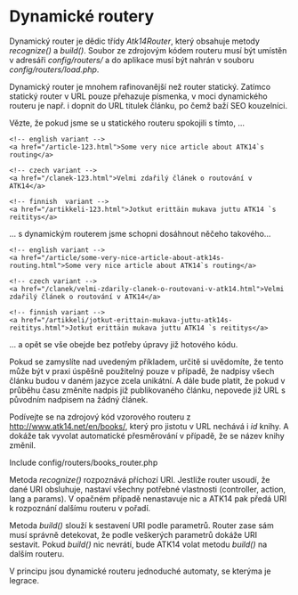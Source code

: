 Dynamické routery
=================

Dynamický router je dědic třídy _Atk14Router_, který obsahuje metody _recognize()_ a _build()_.
Soubor ze zdrojovým kódem routeru musí být umístěn v adresáři _config/routers/_ a do aplikace musí být nahrán v souboru _config/routers/load.php_.

Dynamický router je mnohem rafinovanější než router statický. Zatímco statický router v URL pouze přehazuje písmenka, v moci dynamického routeru je např. i
dopnit do URL titulek článku, po čemž baží SEO kouzelníci.

Vězte, že pokud jsme se u statického routeru spokojili s tímto, ...

	<!-- english variant -->
	<a href="/article-123.html">Some very nice article about ATK14`s routing</a>

	<!-- czech variant -->
	<a href="/clanek-123.html">Velmi zdařilý článek o routování v ATK14</a>

	<!-- finnish  variant -->
	<a href="/artikkeli-123.html">Jotkut erittäin mukava juttu ATK14 `s reititys</a>

... s dynamickým routerem jsme schopni dosáhnout něčeho takového...

	<!-- english variant -->
	<a href="/article/some-very-nice-article-about-atk14s-routing.html">Some very nice article about ATK14`s routing</a>

	<!-- czech variant -->
	<a href="/clanek/velmi-zdarily-clanek-o-routovani-v-atk14.html">Velmi zdařilý článek o routování v ATK14</a>

	<!-- finnish variant -->
	<a href="/artikkeli/jotkut-erittain-mukava-juttu-atk14s-reititys.html">Jotkut erittäin mukava juttu ATK14 `s reititys</a>

... a opět se vše obejde bez potřeby úpravy již hotového kódu.

Pokud se zamyslíte nad uvedeným příkladem, určitě si uvědomíte, že tento může být v praxi úspěšně použitelný pouze v případě,
že nadpisy všech článku budou v daném jazyce zcela unikátní. A dále bude platit, že pokud v průběhu času změníte nadpis již
publikovaného článku, nepovede již URL s původním nadpisem na žádný článek.

Podívejte se na zdrojový kód vzorového routeru z <http://www.atk14.net/en/books/>, který pro jistotu v URL nechává i _id_ knihy. A dokáže tak vyvolat automatické
přesměrování v případě, že se název knihy změnil.

Include config/routers/books_router.php

Metoda _recognize()_ rozpoznává příchozí URI. Jestliže router usoudí, že dané URI obsluhuje, nastaví všechny potřebné vlastnosti (controller, action, lang a params).
V opačném případě nenastavuje nic a ATK14 pak předá URI k rozpoznání dalšímu routeru v pořadí.

Metoda _build()_ slouží k sestavení URI podle parametrů. Router zase sám musí správně detekovat, že podle veškerých parametrů dokáže URI sestavit.
Pokud _build()_ nic nevrátí, bude ATK14 volat metodu _build()_ na dalším routeru.

V principu jsou dynamické routeru jednoduché automaty, se kterýma je legrace.
